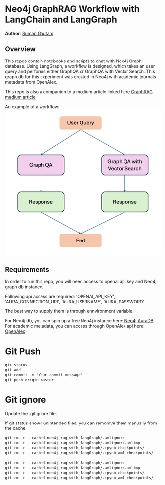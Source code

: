 # Neo4j GraphRAG Workflow with LangChain and LangGraph
**Author**: [Suman Gautam](https://www.linkedin.com/in/suman-gautam-usa/)

## Overview
This repos contain notebooks and scripts to chat with Neo4j Graph database. Using LangGraph, a workflow is designed, which takes an user query and performs either GraphQA or GraphQA with Vector Search. This graph db for this experiment was created in Neo4j with academic journals metadata from OpenAlex.

This repo is also a companion to a medium article linked here [GraphRAG medium article](https://smngeo.medium.com/neo4j-rag-application-with-langgraph-36f385ee3927)

An example of a workflow:
![IMG](./images/LAngGraph_workflow.PNG) 

## Requirements
In order to run this repo, you will need access to openai api key and Neo4j graph db instance.

Following api access are required:
'OPENAI_API_KEY',
'AURA_CONNECTION_URI',
'AURA_USERNAME',
'AURA_PASSWORD'

The best way to supply them is through ennvironment variable. 

For Neo4j db, you can spin up a free Neo4j instance here: [Neo4j AuraDB](https://neo4j.com/cloud/platform/aura-graph-database/?ref=nav-get-started-cta)
For academic metadata, you can access through OpenAlex api here: [OpenAlex](https://docs.openalex.org/)


# Git Push
```
git status
git add .
git commit -m "Your commit message"
git push origin master
```
# Git ignore
Update the .gitignore file.

If git status shows unintended files, you can remomve them manually from the cache
```
git rm -r --cached neo4j_rag_with_langGraph/.amlignore
git rm -r --cached neo4j_rag_with_langGraph/.amlignore.amltmp
git rm -r --cached neo4j_rag_with_langGraph/.ipynb_checkpoints/
git rm -r --cached neo4j_rag_with_langGraph/.ipynb_aml_checkpoints/

git rm -r --cached neo4j_rag_with_langGraph/.amlignore
git rm -r --cached neo4j_rag_with_langGraph/.amlignore.amltmp
git rm -r --cached neo4j_rag_with_langGraph/.ipynb_checkpoints/
git rm -r --cached neo4j_rag_with_langGraph/.ipynb_aml_checkpoints/
```
